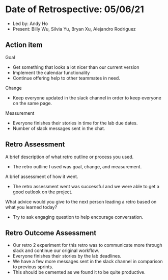 # Date of Retrospective: 05/06/21

* Led by: Andy Ho
* Present: Billy Wu, Silvia Yu, Bryan Xu, Alejandro Rodriguez

## Action item

Goal
* Get something that looks a lot nicer than our current version
* Implement the calendar functionality
* Continue offering help to other teammates in need.

Change
* Keep everyone updated in the slack channel in order to keep everyone on the same page.

Measurement
* Everyone finishes their stories in time for the lab due dates. 
* Number of slack messages sent in the chat.

## Retro Assessment

A brief description of what retro outline or process you used.
* The retro outline I used was goal, change, and measurement.

A brief assessment of how it went.
* The retro assessment went was successful and we were able to get a good outlook on the project.

What advice would you give to the next person leading a retro based on what you learned today?
* Try to ask engaging question to help encourage conversation.

## Retro Outcome Assessment

* Our retro 2 experiment for this retro was to communicate more through slack and continue our original workflow.
* Everyone finishes their stories by the lab deadlines.
* We have a few more messages sent in the slack channel in comparison to previous sprints.
* This should be cemented as we found it to be quite productive.
